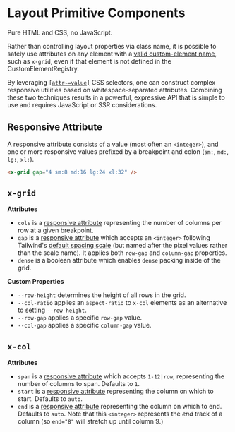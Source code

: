 # Layout Primitive Components
Pure HTML and CSS, no JavaScript.

Rather than controlling layout properties via class name, it is possible to safely use attributes on any element with a [valid custom-element name](https://html.spec.whatwg.org/#valid-custom-element-name), such as `x-grid`, even if that element is not defined in the CustomElementRegistry.

By leveraging [`[attr~=value]`](https://developer.mozilla.org/en-US/docs/Web/CSS/Attribute_selectors) CSS selectors, one can construct complex responsive utilities based on whitespace-separated attributes. Combining these two techniques results in a powerful, expressive API that is simple to use and requires JavaScript or SSR considerations.

## Responsive Attribute
A responsive attribute consists of a value (most often an `<integer>`), and one or more responsive values prefixed by a breakpoint and colon (`sm:`, `md:`, `lg:`, `xl:`).

```html
<x-grid gap="4 sm:8 md:16 lg:24 xl:32" />
```

## `x-grid`

**Attributes**

- `cols` is a [responsive attribute](#responsive-attribute) representing the number of columns per row at a given breakpoint.
- `gap` is a [responsive attribute](#responsive-attribute) which accepts an `<integer>` following Tailwind's [default spacing scale](https://tailwindcss.com/docs/customizing-spacing#default-spacing-scale) (but named after the pixel values rather than the scale name). It applies both `row-gap` and `column-gap` properties. 
- `dense` is a boolean attribute which enables `dense` packing inside of the grid.

**Custom Properties**
- `--row-height` determines the height of all rows in the grid.
- `--col-ratio` applies an `aspect-ratio` to `x-col` elements as an alternative to setting `--row-height`.
- `--row-gap` applies a specific `row-gap` value.
- `--col-gap` applies a specific `column-gap` value.

## `x-col`

**Attributes**

- `span` is a [responsive attribute](#responsive-attribute) which accepts `1-12|row`, representing the number of columns to span. Defaults to `1`.
- `start` is a [responsive attribute](#responsive-attribute) representing the column on which to start. Defaults to `auto`.
- `end` is a [responsive attribute](#responsive-attribute) representing the column on which to end. Defaults to `auto`. Note that this `<integer>` represents the *end* track of a column (so `end="8"` will stretch up until column 9.)
